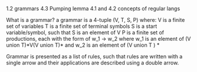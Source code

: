 1.2 grammars
4.3 Pumping lemma
4.1 and 4.2 concepts of regular langs

What is a grammar?
a grammar is a 4-tuple (V, T, S, P) where:
V is a finite set of variables
T is a finite set of terminal symbols
S is a start variable/symbol, such that S is an element of V
P is a finite set of productions, each with the form of w_1 -> w_2 where w_1 is an element of (V union T)\*V(V union T)\* and w_2 is an element of (V union T ) \*

Grammar is presented as a list of rules, such that rules are written with a single arrow and their applications are described using a double arrow.